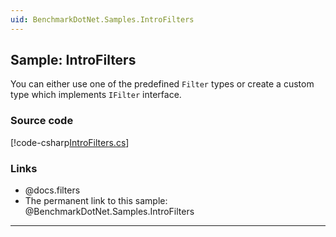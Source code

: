 ```yaml
---
uid: BenchmarkDotNet.Samples.IntroFilters
---
```


## Sample: IntroFilters

You can either use one of the predefined `Filter` types or create a custom type which implements `IFilter` interface. 

### Source code

[!code-csharp[IntroFilters.cs](../../../samples/BenchmarkDotNet.Samples/IntroFilters.cs)]

### Links

* @docs.filters
* The permanent link to this sample: @BenchmarkDotNet.Samples.IntroFilters

---